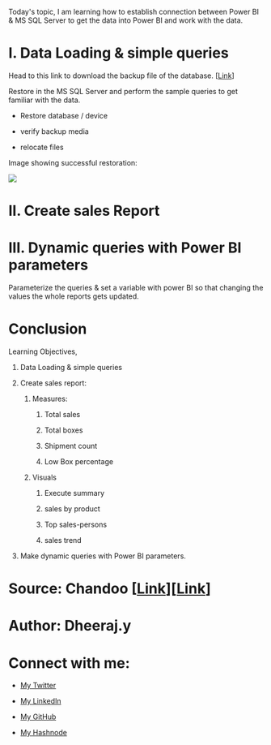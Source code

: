 Today's topic, I am learning how to establish connection between Power BI & MS SQL Server to get the data into Power BI and work with the data.

# I. Data Loading & simple queries

Head to this link to download the backup file of the database. \[[Link](https://chandoo.org/wp/wp-content/uploads/2023/06/ac-sql-server-backup.zip)\]

Restore in the MS SQL Server and perform the sample queries to get familiar with the data.

* Restore database / device
    
* verify backup media
    
* relocate files
    

Image showing successful restoration:

![](https://cdn.hashnode.com/res/hashnode/image/upload/v1711638663030/6ef1fb6b-daf6-4f7b-80bb-6e258fe4ddc3.png)

# II. Create sales Report

# III. Dynamic queries with Power BI parameters

Parameterize the queries & set a variable with power BI so that changing the values the whole reports gets updated.

# Conclusion

Learning Objectives,

1. Data Loading & simple queries
    
2. Create sales report:
    
    1. Measures:
        
        1. Total sales
            
        2. Total boxes
            
        3. Shipment count
            
        4. Low Box percentage
            
    2. Visuals
        
        1. Execute summary
            
        2. sales by product
            
        3. Top sales-persons
            
        4. sales trend
            
3. Make dynamic queries with Power BI parameters.
    

# Source: Chandoo \[[Link](https://www.youtube.com/watch?v=UQJAHUUFK-o&list=PLTVZiPyvt_H6oFcEtnlFZOP4Z6eNRd1KB&index=14)\]\[[Link](https://chandoo.org/wp/learn-sql-for-data-analysis/)\]

# Author: Dheeraj.y

# Connect with me:

* [My Twitter](https://twitter.com/yssdheeraj)
    
* [My LinkedIn](https://www.linkedin.com/in/dheerajy1/)
    
* [My GitHub](https://github.com/dheerajy1)
    
* [My Hashnode](https://dheerajy1.hashnode.dev/)